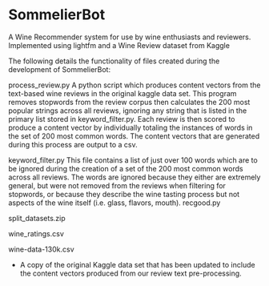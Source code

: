 # SommelierBot
A Wine Recommender system for use by wine enthusiasts and reviewers. Implemented using lightfm and a Wine Review dataset from Kaggle

The following details the functionality of files created during the development
of SommelierBot:

process_review.py
    A python script which produces content vectors from the text-based wine reviews in the original kaggle data set. This program removes stopwords from the review corpus then calculates the 200 most popular strings across all reviews, ignoring any string that is listed in the primary list stored in keyword_filter.py. Each review is then scored to produce a content vector by individually totaling the instances of words in the set of 200 most common words. The content vectors that are generated during this process are output to a csv.

keyword_filter.py
    This file contains a list of just over 100 words which are to be ignored during the creation of a set of the 200 most common words across all reviews. The words are ignored because they either are extremely general, but were not removed from the reviews when filtering for stopwords, or because they describe the wine tasting process but not aspects of the wine itself (i.e. glass, flavors, mouth).
recgood.py

split_datasets.zip

wine_ratings.csv

wine-data-130k.csv
 - A copy of the original Kaggle data set that has been updated to include the content vectors produced from our review text pre-processing.
